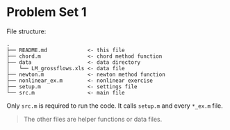 # Problem Set 1

File structure:

```
.
├── README.md             <- this file
├── chord.m               <- chord method function
├── data                  <- data directory
│   └── LM_grossflows.xls <- data file
├── newton.m              <- newton method function
├── nonlinear_ex.m        <- nonlinear exercise
├── setup.m               <- settings file
└── src.m                 <- main file
```

Only `src.m` is required to run the code. It calls `setup.m` and every `*_ex.m` file.

> The other files are helper functions or data files.
